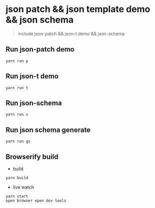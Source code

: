 # json patch && json template demo && json schema

> include json-patch && json-t demo   && json-schema

## Run json-patch demo

```code
yarn run p
```

## Run json-t demo

```code
yarn run t
```

## Run json-schema

```code
yarn run s
```

## Run json schema generate

```code
yarn run gs
```

## Browserify build

* build

```code
yarn build
```

* live watch

```code
yarn start
open browser open dev tools
```